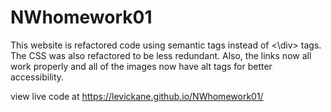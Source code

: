 # NWhomework01

This website is refactored code using semantic tags instead of <\div> tags. The CSS was also refactored to be less redundant. Also, the links now all work properly and all of the images now have alt tags for better accessibility.

view live code at https://levickane.github.io/NWhomework01/
